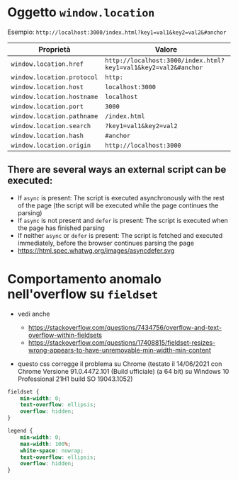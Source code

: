 
# Oggetto `window.location`

Esempio: `http://localhost:3000/index.html?key1=val1&key2=val2&#anchor`

| Proprietà                  | Valore                                                         |
|----------------------------|----------------------------------------------------------------|
| `window.location.href`     | `http://localhost:3000/index.html?key1=val1&key2=val2&#anchor` |
| `window.location.protocol` | `http:`                                                        |
| `window.location.host`     | `localhost:3000`                                               |
| `window.location.hostname` | `localhost`                                                    |
| `window.location.port`     | `3000`                                                         |
| `window.location.pathname` | `/index.html`                                                  |
| `window.location.search`   | `?key1=val1&key2=val2`                                         |
| `window.location.hash`     | `#anchor`                                                      |
| `window.location.origin`   | `http://localhost:3000`                                        |


## There are several ways an external script can be executed:

- If `async` is present: The script is executed asynchronously with the rest of the page (the script will be executed while the page continues the parsing)
- If `async` is not present and `defer` is present: The script is executed when the page has finished parsing
- If neither `async` or `defer` is present: The script is fetched and executed immediately, before the browser continues parsing the page
- https://html.spec.whatwg.org/images/asyncdefer.svg

# Comportamento anomalo nell'overflow su `fieldset`

- vedi anche
  - https://stackoverflow.com/questions/7434756/overflow-and-text-overflow-within-fieldsets
  - https://stackoverflow.com/questions/17408815/fieldset-resizes-wrong-appears-to-have-unremovable-min-width-min-content

- questo css corregge il problema su Chrome (testato il 14/06/2021 con Chrome Versione 91.0.4472.101 (Build ufficiale) (a 64 bit) su Windows 10 Professional 21H1 build SO 19043.1052)

```css
fieldset {
    min-width: 0;
    text-overflow: ellipsis;
    overflow: hidden;
}

legend {
    min-width: 0;
    max-width: 100%;
    white-space: nowrap;
    text-overflow: ellipsis;
    overflow: hidden;
}
```
